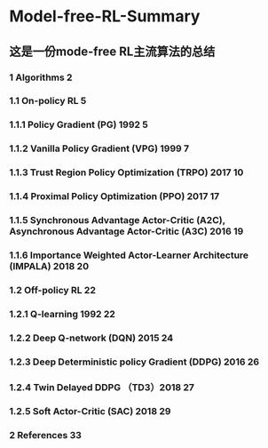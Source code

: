 # Model-free-RL-Summary
## 这是一份mode-free RL主流算法的总结
### 1 Algorithms	2
### 1.1 On-policy RL	5
### 1.1.1 Policy Gradient (PG) 1992	5
### 1.1.2 Vanilla Policy Gradient (VPG) 1999	7
### 1.1.3 Trust Region Policy Optimization (TRPO) 2017	10
### 1.1.4 Proximal Policy Optimization (PPO) 2017	17
### 1.1.5 Synchronous Advantage Actor-Critic (A2C), Asynchronous Advantage Actor-Critic (A3C) 2016	19
### 1.1.6 Importance Weighted Actor-Learner Architecture (IMPALA) 2018	20
### 1.2 Off-policy RL	22
### 1.2.1 Q-learning 1992	22
### 1.2.2  Deep Q-network (DQN) 2015	24
### 1.2.3 Deep Deterministic policy Gradient (DDPG) 2016	26
### 1.2.4 Twin Delayed DDPG （TD3）2018	27
### 1.2.5 Soft Actor-Critic (SAC) 2018	29
### 2 References	33
